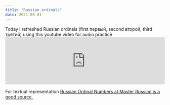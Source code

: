 ```yaml
---
title: "Russian ordinals"
date: 2021-08-01
---
```


Today I refreshed Russian ordinals (first первый, second второй, third третий) using this youtube video for audio practice <iframe width="100%"  src="https://www.youtube.com/embed/5FPGQc2xyWw" title="YouTube video player" frameborder="0" allow="accelerometer; autoplay; clipboard-write; encrypted-media; gyroscope; picture-in-picture" allowfullscreen></iframe>

For textual representation [Russian Ordinal Numbers at Master Russian is a good source.](http://masterrussian.com/numbers/ordinal_numbers.htm)
